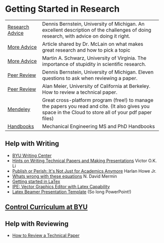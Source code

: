 # Getting Started in Research

|     |     |
| --- | --- |
| [Research Advice](https://magicc.byu.edu/00000171-d12d-d59e-a9f7-ff7f1e1a0000/research-advice-pdf) | Dennis Bernstein, University of Michigan. An excellent description of the challenges of doing research, with advice on doing it right. |
| [More Advice](https://magicc.byu.edu/00000171-d12d-d59e-a9f7-ff7f1e440000/hamminggreatresearch-1-pdf) | Article shared by Dr. McLain on what makes great research and how to pick a topic |
| [More Advice](https://jcs.biologists.org/content/121/11/1771) | Martin A. Schwarz, University of Virginia. The importance of stupidity in scientific research. |
| [Peer Review](https://magicc.byu.edu/00000171-d12d-d59e-a9f7-ff7f1e2f0000/peer-review-pdf) | Dennis Bernstein, University of Michigan. Eleven questions to ask when reviewing a paper. |
| [Peer Review](https://magicc.byu.edu/00000171-d12d-d59e-a9f7-ff7f1ec50000/alan-meier-pdf) | Alan Meier, University of California at Berkeley. How to review a technical paper. |
| [Mendeley](https://www.mendeley.com/?interaction_required=true) | Great cross-platform program (free!) to manage the papers you read and cite. (It also gives you space in the Cloud to store all of your pdf paper files) |
| [Handbooks](http://me.byu.edu/sites/default/files/Graduate%20Student%20Handbook%202017_0.pdf) | Mechanical Engineering MS and PhD Handbooks |

## Help with Writing

* [BYU Writing Center](http://writingcenter.byu.edu/)
* [Hints on Writing Technical Papers and Making Presentations](https://magicc.byu.edu/00000171-d141-dfbd-af77-d3d7c1b80000/li991-pdf) Victor O.K. Li
* [Publish or Perish: It's Not Just for Academics Anymore](https://magicc.byu.edu/00000171-d13f-dfbd-af77-d3bf4dcb0000/mermin89whats-pdf) Harlan Howe Jr.
* [Whats wrong with these equations](https://magicc.byu.edu/00000171-d13f-dfbd-af77-d3bf4dcb0000/mermin89whats-pdf) N. David Mermin
* [Getting started in LaTex](https://magicc.byu.edu/latex-hints)
* [IPE: Vector Graphics Editor with Latex Capability](https://magicc.byu.edu/ipe-vector-graphics)
* [Latex Beamer Presentation Template](https://magicc.byu.edu/00000171-d13c-d59e-a9f7-ff7f36f30000/magicc-beamer-template-zip) (So long PowerPoint!)

## [Control Curriculum at BYU](http://www.et.byu.edu/~beard/controls_curriculum.html)

## Help with Reviewing
* [How to Review a Technical Paper](https://magicc.byu.edu/00000171-d12d-d59e-a9f7-ff7f1ec50000/alan-meier-pdf)



